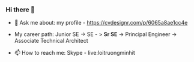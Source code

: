 ### Hi there 👋

- 💬 Ask me about: my profile - https://cvdesignr.com/p/6065a8ae1cc4e
  
-  My career path: Junior SE -> SE - > **Sr SE** -> Principal Engineer -> Associate Technical Architect

- 📫 How to reach me: Skype - live:loitruongminhit
